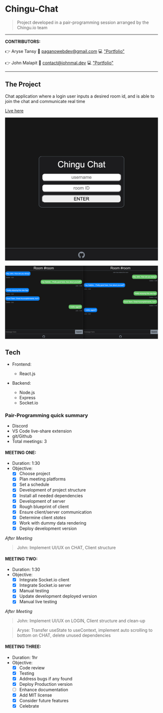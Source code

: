 # Chingu-Chat

> Project developed in a pair-programming session arranged by the Chingu.io team

---

**CONTRIBUTORS:**

:point_right: Aryse Tansy
:e-mail: paganowebdev@gmail.com
:computer: ["Portfolio"](https://www.pagano.dev/)

:point_right: John Malapit
:e-mail: contact@johnmal.dev
:computer: ["Portfolio"](https://www.johnmal.dev/)

---

## The Project

Chat application where a login user inputs a desired room id, and is able to join the chat and communicate real time

[Live here](https://chingu-chat.herokuapp.com/)

![Image of Login Page](one.png)

![Image of Chat Room](two.png)

## Tech

- Frontend:

  - React.js

- Backend:
  - Node.js
  - Express
  - Socket.io

### Pair-Programming quick summary

- Discord
- VS Code live-share extension
- git/Github
- Total meetings: 3

#### MEETING ONE:

- Duration: 1:30
- Objective:
  - [x] Choose project
  - [x] Plan meeting platforms
  - [x] Set a schedule
  - [x] Development of project structure
  - [x] Install all needed dependencies
  - [x] Development of server
  - [x] Rough blueprint of client
  - [x] Ensure client/server communication
  - [x] Determine client _states_
  - [x] Work with dummy data rendering
  - [x] Deploy development version

_After_ _Meeting_

> John: Implement UI/UX on CHAT, Client structure

#### MEETING TWO:

- Duration: 1:30
- Objective:
  - [x] Integrate Socket.io client
  - [x] Integrate Socket.io server
  - [x] Manual testing
  - [x] Update development deployed version
  - [x] Manual live testing

_After_ _Meeting_

> John: Implement UI/UX on LOGIN, Client structure and clean-up

> Aryse: Transfer useState to useContext, implement auto scrolling to bottom on CHAT, delete unused dependencies

#### MEETING THREE:

- Duration: 1hr
- Objective:
  - [x] Code review
  - [x] Testing
  - [x] Address bugs if any found
  - [x] Deploy Production version
  - [ ] Enhance documentation
  - [x] Add MIT license
  - [x] Consider future features
  - [x] Celebrate
